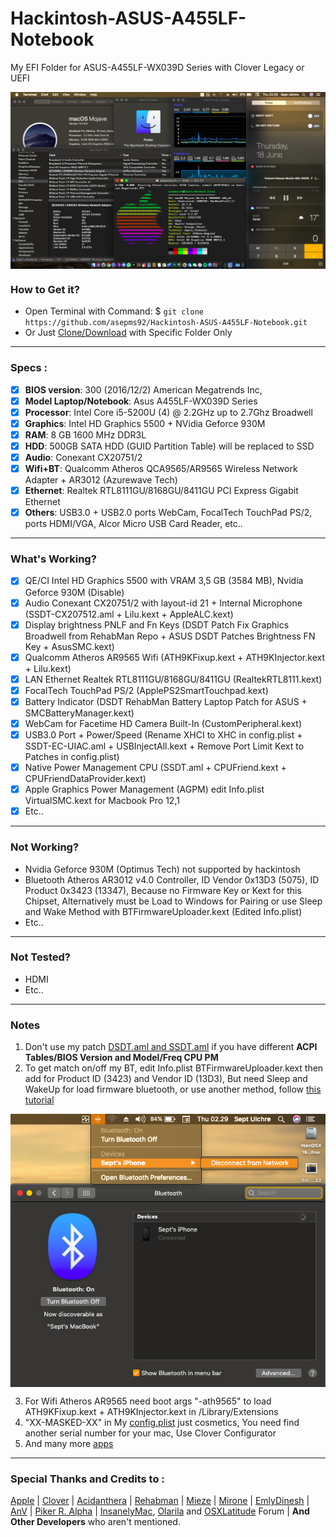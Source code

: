 # Hackintosh-ASUS-A455LF-Notebook

My EFI Folder for ASUS-A455LF-WX039D Series with Clover Legacy or UEFI
 
<img src="/Images/Sept-MacBook-Images.png?raw=true" alt="macOS Mojave" align="center">
 
### How to Get it?

- Open Terminal with Command: $ `git clone https://github.com/asepms92/Hackintosh-ASUS-A455LF-Notebook.git`
- Or Just [Clone/Download](https://github.com/asepms92/Hackintosh-ASUS-A455LF-Notebook.git) with Specific Folder Only
 
--------------------------------------------------------------------------------------------
 
### Specs :

- [x] <b>BIOS version</b>: 300 (2016/12/2) American Megatrends Inc,
- [x] <b>Model Laptop/Notebook</b>: Asus A455LF-WX039D Series
- [x] <b>Processor</b>: Intel Core i5-5200U (4) @ 2.2GHz up to 2.7Ghz Broadwell
- [x] <b>Graphics</b>: Intel HD Graphics 5500 + NVidia Geforce 930M
- [x] <b>RAM</b>: 8 GB 1600 MHz DDR3L
- [x] <b>HDD</b>: 500GB SATA HDD (GUID Partition Table) will be replaced to SSD
- [x] <b>Audio</b>: Conexant CX20751/2
- [x] <b>Wifi+BT</b>: Qualcomm Atheros QCA9565/AR9565 Wireless Network Adapter + AR3012 (Azurewave Tech)
- [x] <b>Ethernet</b>: Realtek RTL8111GU/8168GU/8411GU PCI Express Gigabit Ethernet
- [x] <b>Others</b>: USB3.0 + USB2.0 ports WebCam, FocalTech TouchPad PS/2, ports HDMI/VGA, Alcor Micro USB Card Reader, etc..
 
--------------------------------------------------------------------------------------------
 
### What's Working?

- [x] QE/CI Intel HD Graphics 5500 with VRAM 3,5 GB (3584 MB), Nvidia Geforce 930M (Disable)
- [x] Audio Conexant CX20751/2 with layout-id 21 + Internal Microphone (SSDT-CX207512.aml + Lilu.kext + AppleALC.kext)
- [x] Display brightness PNLF and Fn Keys (DSDT Patch Fix Graphics Broadwell from RehabMan Repo + ASUS DSDT Patches Brightness FN Key + AsusSMC.kext)
- [x] Qualcomm Atheros AR9565 Wifi (ATH9KFixup.kext + ATH9KInjector.kext + Lilu.kext)
- [x] LAN Ethernet Realtek RTL8111GU/8168GU/8411GU (RealtekRTL8111.kext)
- [x] FocalTech TouchPad PS/2 (ApplePS2SmartTouchpad.kext)
- [x] Battery Indicator (DSDT RehabMan Battery Laptop Patch for ASUS + SMCBatteryManager.kext)
- [x] WebCam for Facetime HD Camera Built-In (CustomPeripheral.kext)
- [x] USB3.0 Port + Power/Speed (Rename XHCI to XHC in config.plist + SSDT-EC-UIAC.aml + USBInjectAll.kext + Remove Port Limit Kext to Patches in config.plist)
- [x] Native Power Management CPU (SSDT.aml + CPUFriend.kext + CPUFriendDataProvider.kext)
- [x] Apple Graphics Power Management (AGPM) edit Info.plist VirtualSMC.kext for Macbook Pro 12,1
- [x] Etc..
 
--------------------------------------------------------------------------------------------
 
### Not Working?

- Nvidia Geforce 930M (Optimus Tech) not supported by hackintosh
- Bluetooth Atheros AR3012 v4.0 Controller, ID Vendor 0x13D3 (5075), ID Product 0x3423 (13347), Because no Firmware Key or Kext for this Chipset, Alternatively must be Load to Windows for Pairing or use Sleep and Wake Method with BTFirmwareUploader.kext (Edited Info.plist)
- Etc..

--------------------------------------------------------------------------------------------

### Not Tested?

- HDMI
- Etc..
 
--------------------------------------------------------------------------------------------
 
### Notes

1. Don't use my patch [DSDT.aml and SSDT.aml](https://github.com/asepms92/Hackintosh-ASUS-A455LF-Notebook/tree/master/EFI-Bootloader/EFI/CLOVER/ACPI/patched) if you have different <b>ACPI Tables/BIOS Version and Model/Freq CPU PM</b>
2. To get match on/off my BT, edit Info.plist BTFirmwareUploader.kext then add for Product ID (3423) and Vendor ID (13D3), But need Sleep and WakeUp for load firmware bluetooth, or use another method, follow [this tutorial](https://osxlatitude.com/forums/topic/10127-updated-nov-2017-fix-btfirmwareuploader-in-macos-high-sierra/)

<img src="/Images/Sept-MacBook-Images-Bluetooth.png?raw=true" alt="macOS Mojave" align="center">

3. For Wifi Atheros AR9565 need boot args "-ath9565" to load ATH9KFixup.kext + ATH9KInjector.kext in /Library/Extensions
4. "XX-MASKED-XX" in My [config.plist](https://github.com/asepms92/Hackintosh-ASUS-A455LF-Notebook/tree/master/EFI-Bootloader/EFI/CLOVER/config.plist) just cosmetics, You need find another serial number for your mac, Use Clover Configurator
5. And many more [apps](https://github.com/asepms92/Hackintosh-ASUS-A455LF-Notebook/tree/master/Tools/Apps)
--------------------------------------------------------------------------------------------
 
### Special Thanks and Credits to :

[Apple](https://www.apple.com) | [Clover](https://sourceforge.net/projects/cloverefiboot) | [Acidanthera](https://github.com/acidanthera) | [Rehabman](https://github.com/RehabMan/Laptop-DSDT-Patch) | [Mieze](https://github.com/Mieze/RTL8111_driver_for_OS_X) | [Mirone](https://github.com/Mirone/AppleHDAPatcher) | [EmlyDinesh](https://osxlatitude.com/forums/topic/1948-elan-focaltech-and-synaptics-smart-touchpad-driver-mac-os-x) | [AnV](https://github.com/andyvand/FixEDID_Devel) | [Piker R. Alpha](https://github.com/Piker-Alpha/ssdtPRGen.sh) | [InsanelyMac](https://www.insanelymac.com/forum), [Olarila](http://olarila.com/forum) and [OSXLatitude](https://osxlatitude.com/forums) Forum | <b>And Other Developers</b> who aren't mentioned.
